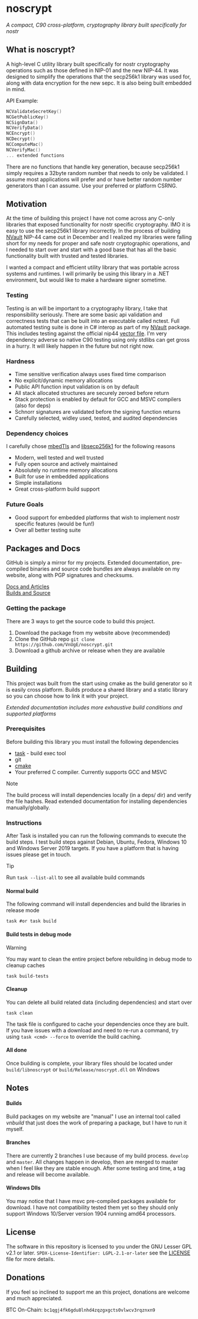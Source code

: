 # noscrypt
*A compact, C90 cross-platform, cryptography library built specifically for nostr*

## What is noscrypt?
A high-level C utility library built specifically for nostr cryptography operations such as those defined in NIP-01 and the new NIP-44. It was designed to simplify the operations that the secp256k1 library was used for, along with data encryption for the new sepc. It is also being built embedded in mind.  

API Example:
```C
NCValidateSecretKey()
NCGetPublicKey()
NCSignData()
NCVerifyData()
NCEncrypt()
NCDecrypt()
NCComputeMac()
NCVerifyMac()
... extended functions
```

There are no functions that handle key generation, because secp256k1 simply requires a 32byte random number that needs to only be validated. I assume most applications will prefer and or have better random number generators than I can assume. Use your preferred or platform CSRNG.  

## Motivation
At the time of building this project I have not come across any C-only libraries that exposed functionality for nostr specific cryptography. IMO it is easy to use the secp256k1 library incorrectly. In the process of building [NVault](https://github.com/VnUgE/NVault) NIP-44 came out in December and I realized my libraries were falling short for my needs for proper and safe nostr cryptographic operations, and I needed to start over and start with a good base that has all the basic  functionality built with trusted and tested libraries.  

I wanted a compact and efficient utility library that was portable across systems and runtimes. I will primarily be using this library in a .NET environment, but would like to make a hardware signer sometime. 

### Testing
Testing is an will be important to a cryptography library, I take that responsibility seriously. There are some basic api validation and correctness tests that can be built into an executable called nctest. Full automated testing suite is done in C# interop as part of my [NVault](https://github.com/vnuge/nvault) package. This includes testing against the official nip44 [vector file](https://github.com/paulmillr/nip44/blob/main/nip44.vectors.json). I'm very dependency adverse so native C90 testing using only stdlibs can get gross in a hurry. It will likely happen in the future but not right now. 

### Hardness
- Time sensitive verification always uses fixed time comparison
- No explicit/dynamic memory allocations
- Public API function input validation is on by default
- All stack allocated structures are securely zeroed before return
- Stack protection is enabled by default for GCC and MSVC compilers (also for deps)
- Schnorr signatures are validated before the signing function returns
- Carefully selected, widley used, tested, and audited dependencies

### Dependency choices
I carefully chose [mbedTls](https://github.com/Mbed-TLS/mbedtls) and [libsecp256k1](https://github.com/bitcoin-core/secp256k1)  for the following reasons
- Modern, well tested and well trusted  
- Fully open source and actively maintained  
- Absolutely no runtime memory allocations  
- Built for use in embedded applications  
- Simple installations  
- Great cross-platform build support  

### Future Goals
- Good support for embedded platforms that wish to implement nostr specific features (would be fun!)  
- Over all better testing suite  

## Packages and Docs
GitHub is simply a mirror for my projects. Extended documentation, pre-compiled binaries and source code bundles are always available on my website, along with PGP signatures and checksums.    

[Docs and Articles](https://www.vaughnnugent.com/resources/software/articles?tags=docs,_noscrypt)  
[Builds and Source](https://www.vaughnnugent.com/resources/software/modules/noscrypt)  

### Getting the package
There are 3 ways to get the source code to build this project.  
1. Download the package from my website above  (recommended)
2. Clone the GitHub repo `git clone https://github.com/VnUgE/noscrypt.git`  
3. Download a github archive or release when they are available  

## Building
This project was built from the start using cmake as the build generator so it is easily cross platform. Builds produce a shared library and a static library so you can choose how to link it with your project.  

*Extended documentation includes more exhaustive build conditions and supported platforms*

### Prerequisites
Before building this library you must install the following dependencies 
- [task](https://taskfile.dev/installation/) - build exec tool
- git
- [cmake](https://cmake.org)
- Your preferred C compiler. Currently supports GCC and MSVC

>[!NOTE]
>The build process will install dependencies locally (in a deps/ dir) and verify the file hashes. Read extended documentation for installing dependencies manually/globally.

### Instructions
After Task is installed you can run the following commands to execute the build steps. I test build steps against Debian, Ubuntu, Fedora, Windows 10 and Windows Server 2019 targets. If you have a platform that is having issues please get in touch. 

>[!TIP]
> Run `task --list-all` to see all available build commands

#### Normal build
The following command will install dependencies and build the libraries in release mode  
``` shell
task #or task build
```

#### Build tests in debug mode
>[!WARNING]
> You may want to clean the entire project before rebuilding in debug mode to cleanup caches
``` shell
task build-tests
```

#### Cleanup
You can delete all build related data (including dependencies) and start over
``` shell
task clean
```
The task file is configured to cache your dependencies once they are built. If you have issues with a download and need to re-run a command, try using `task <cmd> --force` to override the build caching.

#### All done
Once building is complete, your library files should be located under `build/libnoscrypt` or `build/Release/noscrypt.dll` on Windows 

## Notes
#### Builds
Build packages on my website are "manual" I use an internal tool called *vnbuild* that just does the work of preparing a package, but I have to run it myself.  

#### Branches
There are currently 2 branches I use because of my build process. `develop` and `master`. All changes happen in develop, then are merged to master when I feel like they are stable enough. After some testing and time, a tag and release will become available.   

#### Windows Dlls
You may notice that I have msvc pre-compiled packages available for download. I have not compatibility tested them yet so they should only support Windows 10/Server version 1904 running amd64 processors. 

## License
The software in this repository is licensed to you under the GNU Lesser GPL v2.1 or later. `SPDX-License-Identifier: LGPL-2.1-or-later` see the [LICENSE](LICENSE) file for more details.    

## Donations
If you feel so inclined to support me an this project, donations are welcome and much appreciated.   

BTC On-Chain: ``bc1qgj4fk6gdu8lnhd4zqzgxgcts0vlwcv3rqznxn9``  

